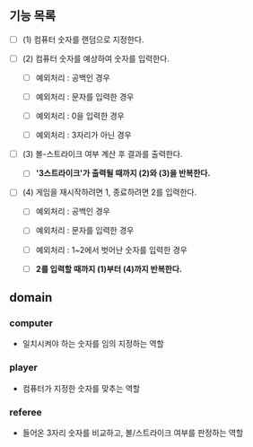 ## 기능 목록

- [ ] (1) 컴퓨터 숫자를 랜덤으로 지정한다.


- [ ] (2) 컴퓨터 숫자를 예상하여 숫자를 입력한다.
  - [ ] 예외처리 : 공백인 경우
  - [ ] 예외처리 : 문자를 입력한 경우
  - [ ] 예외처리 : 0을 입력한 경우
  - [ ] 예외처리 : 3자리가 아닌 경우


- [ ] (3) 볼-스트라이크 여부 계산 후 결과를 출력한다.
  - [ ] **'3스트라이크'가 출력될 때까지 (2)와 (3)을 반복한다.**


- [ ] (4) 게임을 재시작하려면 1, 종료하려면 2를 입력한다.
  - [ ] 예외처리 : 공백인 경우
  - [ ] 예외처리 : 문자를 입력한 경우
  - [ ] 예외처리 : 1~2에서 벗어난 숫자를 입력한 경우
  - [ ] **2를 입력할 때까지 (1)부터 (4)까지 반복한다.**


## domain

### computer
- 일치시켜야 하는 숫자를 임의 지정하는 역할

### player
- 컴퓨터가 지정한 숫자를 맞추는 역할

### referee
- 들어온 3자리 숫자를 비교하고, 볼/스트라이크 여부를 판정하는 역할
